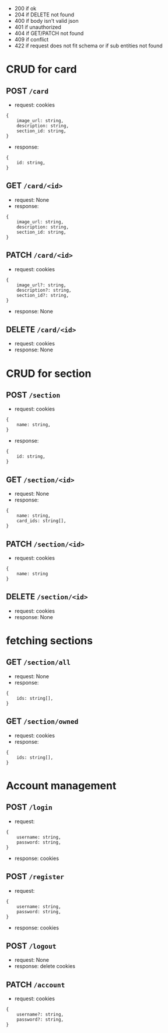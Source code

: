 - 200 if ok
- 204 if DELETE not found
- 400 if body isn't valid json
- 401 if unauthorized
- 404 if GET/PATCH not found
- 409 if conflict
- 422 if request does not fit schema or if sub entities not found

# CRUD for card

## POST `/card`
- request: cookies
```
{
    image_url: string,
    description: string,
    section_id: string,
}
```
- response:
```
{
    id: string,
}
```

## GET `/card/<id>`
- request: None
- response:
```
{
    image_url: string,
    description: string,
    section_id: string,
}
```

## PATCH `/card/<id>`
- request: cookies
```
{
    image_url?: string,
    description?: string,
    section_id?: string,
}
```
- response: None

## DELETE `/card/<id>`
- request: cookies
- response: None

# CRUD for section

## POST `/section`
- request: cookies
```
{
    name: string,
}
```
- response: 
```
{
    id: string,
}
```

## GET `/section/<id>`
- request: None
- response:
```
{
    name: string,
    card_ids: string[],
}
```

## PATCH `/section/<id>`
- request: cookies
```
{
    name: string
}
```

## DELETE `/section/<id>`
- request: cookies
- response: None

# fetching sections

## GET `/section/all`
- request: None
- response:
```
{
    ids: string[],
}
```

## GET `/section/owned`
- request: cookies
- response:
```
{
    ids: string[],
}
```

# Account management

## POST `/login`
- request:
```
{
    username: string,
    password: string,
}
```
- response: cookies

## POST `/register`
- request:
```
{
    username: string,
    password: string,
}
```
- response: cookies

## POST `/logout`
- request: None
- response: delete cookies

## PATCH `/account`
- request: cookies
```
{
    username?: string,
    password?: string,
}
```
